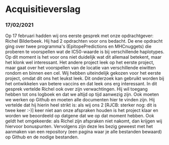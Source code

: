 # Acquisitieverslag
### 17/02/2021
Op 17 februari hadden wij ons eerste gesprek met onze opdrachtgever: Richel Bilderbeek. Hij had 2 opdrachten voor ons bedacht. De ene opdracht ging over twee programma's (EpitopePredictions en MHCnuggets) die proberen te voorspellen wat de IC50-waarde is bij verschillende haplotypes. Op dit moment is het voor ons niet duidelijk wat dit allemaal betekent, maar het klonk wel interessant. Het andere project leek op het eerste project, maar gaat over het voorspellen van de locatie van verschillende eiwitten rondom en binnen een cel. Wij hebben uiteindelijk gekozen voor het eerste project, omdat dit ons het leukst leek. Dit onderzoek kan gebruikt worden bij het ontwikkelen van betere vaccins en dat leek ons erg interessant. In dit gesprek vertelde Richel ook over zijn verwachtingen. Hij wil toegang hebben tot ons logboek en dat we altijd op tijd aanwezig zijn. Ook moeten we werken op Github en moeten alle documenten hier te vinden zijn. Hij vertelde dat hij hierin heel strikt is: als wij ons 2 [RJCB: sterker nog: dit is twee keer :-)] keer niet aan onze afspraken houden is het project klaar en worden we beoordeeld op datgene dat we op dat moment hebben. Ook geldt het omgekeerde: als Richel zijn afspraken niet nakomt, dan krijgen wij hiervoor bonuspunten. Vervolgens zijn deze les bezig geweest met het aanmaken van een repository (een pagina waar je alle bestanden bewaard) op Github en de nodige bestanden. 
